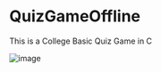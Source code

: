 # QuizGameOffline
This is a College Basic Quiz Game in C

![image](https://user-images.githubusercontent.com/72904070/129754815-ae455ed8-39d7-4ee1-8063-6e9089152a84.png)
